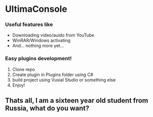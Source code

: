 # UltimaConsole
### Useful features like 
- Downloading video/auido from YouTube
- WinRAR/Windows activating
- And... nothing more yet...
### Easy plugins development!
1. Clone repo
2. Create plugin in Plugins folder using C#
3. build project using Vusial Studio or something else
4. Enjoy!
## Thats all, I am a sixteen year old student from Russia, what do you want?
